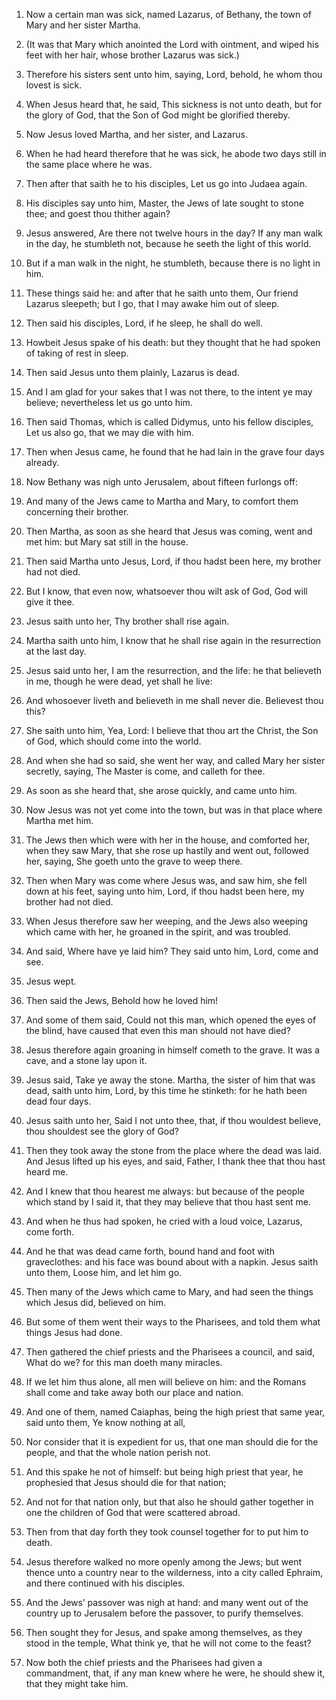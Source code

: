 1. Now a certain man was sick, named Lazarus, of Bethany, the town
of Mary and her sister Martha.

2. (It was that Mary which anointed the Lord with ointment, and
wiped his feet with her hair, whose brother Lazarus was sick.)

3. Therefore his sisters sent unto him, saying, Lord, behold, he whom
thou lovest is sick.

4. When Jesus heard that, he said, This sickness is not unto death,
but for the glory of God, that the Son of God might be glorified
thereby.

5. Now Jesus loved Martha, and her sister, and Lazarus.

6. When he had heard therefore that he was sick, he abode two days
still in the same place where he was.

7. Then after that saith he to his disciples, Let us go into Judaea
again.

8. His disciples say unto him, Master, the Jews of late sought to
stone thee; and goest thou thither again?

9. Jesus answered, Are
there not twelve hours in the day? If any man walk in the day, he
stumbleth not, because he seeth the light of this world.

10. But if a man walk in the night, he stumbleth, because there is
no light in him.

11. These things said he: and after that he saith unto them, Our
friend Lazarus sleepeth; but I go, that I may awake him out of sleep.

12. Then said his disciples, Lord, if he sleep, he shall do well.

13. Howbeit Jesus spake of his death: but they thought that he had
spoken of taking of rest in sleep.

14. Then said Jesus unto them plainly, Lazarus is dead.

15. And I am glad for your sakes that I was not there, to the intent
ye may believe; nevertheless let us go unto him.

16. Then said Thomas, which is called Didymus, unto his fellow
disciples, Let us also go, that we may die with him.

17. Then when Jesus came, he found that he had lain in the grave
four days already.

18. Now Bethany was nigh unto Jerusalem, about fifteen furlongs off:

19. And many of the Jews came to Martha and Mary, to comfort them
concerning their brother.

20. Then Martha, as soon as she heard that Jesus was coming, went
and met him: but Mary sat still in the house.

21. Then said Martha unto Jesus, Lord, if thou hadst been here, my
brother had not died.

22. But I know, that even now, whatsoever thou wilt ask of God, God
will give it thee.

23. Jesus saith unto her, Thy brother shall rise again.

24. Martha saith unto him, I know that he shall rise again in the
resurrection at the last day.

25. Jesus said unto her, I am the resurrection, and the life: he
that believeth in me, though he were dead, yet shall he live:

26. And whosoever liveth and believeth in me shall never die. Believest
thou this?

27. She saith unto him, Yea, Lord: I believe that thou
art the Christ, the Son of God, which should come into the world.

28. And when she had so said, she went her way, and called Mary her
sister secretly, saying, The Master is come, and calleth for thee.

29. As soon as she heard that, she arose quickly, and came unto him.

30. Now Jesus was not yet come into the town, but was in that place
where Martha met him.

31. The Jews then which were with her in the house, and comforted
her, when they saw Mary, that she rose up hastily and went out,
followed her, saying, She goeth unto the grave to weep there.

32. Then when Mary was come where Jesus was, and saw him, she fell
down at his feet, saying unto him, Lord, if thou hadst been here, my
brother had not died.

33. When Jesus therefore saw her weeping, and the Jews also weeping
which came with her, he groaned in the spirit, and was troubled.

34. And said, Where have ye laid him? They said unto him, Lord, come
and see.

35. Jesus wept.

36. Then said the Jews, Behold how he loved him!

37. And some of
them said, Could not this man, which opened the eyes of the blind,
have caused that even this man should not have died?

38. Jesus
therefore again groaning in himself cometh to the grave. It was a
cave, and a stone lay upon it.

39. Jesus said, Take ye away the stone. Martha, the sister of him
that was dead, saith unto him, Lord, by this time he stinketh: for he
hath been dead four days.

40. Jesus saith unto her, Said I not unto thee, that, if thou
wouldest believe, thou shouldest see the glory of God?

41. Then
they took away the stone from the place where the dead was laid. And
Jesus lifted up his eyes, and said, Father, I thank thee that thou
hast heard me.

42. And I knew that thou hearest me always: but because of the
people which stand by I said it, that they may believe that thou hast
sent me.

43. And when he thus had spoken, he cried with a loud voice,
Lazarus, come forth.

44. And he that was dead came forth, bound hand and foot with
graveclothes: and his face was bound about with a napkin. Jesus saith
unto them, Loose him, and let him go.

45. Then many of the Jews which came to Mary, and had seen the
things which Jesus did, believed on him.

46. But some of them went their ways to the Pharisees, and told them
what things Jesus had done.

47. Then gathered the chief priests and the Pharisees a council, and
said, What do we? for this man doeth many miracles.

48. If we let him thus alone, all men will believe on him: and the
Romans shall come and take away both our place and nation.

49. And one of them, named Caiaphas, being the high priest that same
year, said unto them, Ye know nothing at all,

50. Nor consider that
it is expedient for us, that one man should die for the people, and
that the whole nation perish not.

51. And this spake he not of himself: but being high priest that
year, he prophesied that Jesus should die for that nation;

52. And
not for that nation only, but that also he should gather together in
one the children of God that were scattered abroad.

53. Then from that day forth they took counsel together for to put
him to death.

54. Jesus therefore walked no more openly among the Jews; but went
thence unto a country near to the wilderness, into a city called
Ephraim, and there continued with his disciples.

55. And the Jews’ passover was nigh at hand: and many went out of
the country up to Jerusalem before the passover, to purify themselves.

56. Then sought they for Jesus, and spake among themselves, as they
stood in the temple, What think ye, that he will not come to the
feast?

57. Now both the chief priests and the Pharisees had given a
commandment, that, if any man knew where he were, he should shew it,
that they might take him.